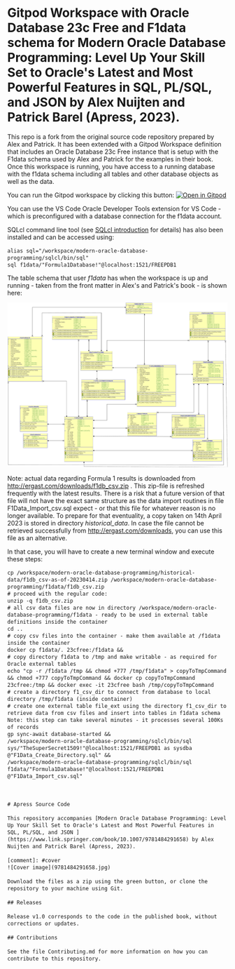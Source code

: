 # Gitpod Workspace with Oracle Database 23c Free and F1data schema for Modern Oracle Database Programming: Level Up Your Skill Set to Oracle's Latest and Most Powerful Features in SQL, PL/SQL, and JSON by Alex Nuijten and Patrick Barel (Apress, 2023).

This repo is a fork from the original source code repository prepared by Alex and Patrick. It has been extended with a Gitpod Workspace definition that includes an Oracle Database 23c Free instance that is setup with the F1data schema used by Alex and Patrick for the examples in their book. Once this workspace is running, you have access to a running database with the f1data schema including all tables and other database objects as well as the data.

You can run the Gitpod workspace by clicking this button:
[![Open in Gitpod](https://gitpod.io/button/open-in-gitpod.svg)](https://gitpod.io/#https://github.com/lucasjellema/modern-oracle-database-programming/tree/gitpod-workspace-23c-free)


You can use the VS Code Oracle Developer Tools extension for VS Code - which is preconfigured with a database connection for the f1data account.

SQLcl command line tool (see [SQLcl introduction](https://www.oracle.com/database/sqldeveloper/technologies/sqlcl/) for details) has also been installed and can be accessed using:

```
alias sql="/workspace/modern-oracle-database-programming/sqlcl/bin/sql"
sql f1data/"Formula1Database!"@localhost:1521/FREEPDB1 
```  

The table schema that user *f1data* has when the workspace is up and running - taken from the front matter in Alex's and Patrick's book - is shown here:

![](images/database-schema-f1data.png)

Note: actual data regarding Formula 1 results is downloaded from http://ergast.com/downloads/f1db_csv.zip . This zip-file is refreshed frequently with the latest results. There is a risk that a future version of that file will not have the exact same structure as the data import routines in file F1Data_Import_csv.sql expect - or that this file for whatever reason is no longer available. To prepare for that eventuality, a copy taken on 14th April 2023 is stored in directory *historical_data*. In case the file cannot be retrieved successfully from http://ergast.com/downloads, you can use this file as an alternative. 

In that case, you will have to create a new terminal window and execute these steps:
```
cp /workspace/modern-oracle-database-programming/historical-data/f1db_csv-as-of-20230414.zip /workspace/modern-oracle-database-programming/f1data/f1db_csv.zip
# proceed with the regular code:
unzip -q f1db_csv.zip
# all csv data files are now in directory /workspace/modern-oracle-database-programming/f1data - ready to be used in external table definitions inside the container
cd ..
# copy csv files into the container - make them available at /f1data inside the container
docker cp f1data/. 23cfree:/f1data &&
# copy directory f1data to /tmp and make writable - as required for Oracle external tables 
echo "cp -r /f1data /tmp && chmod +777 /tmp/f1data" > copyToTmpCommand && chmod +777 copyToTmpCommand && docker cp copyToTmpCommand 23cfree:/tmp && docker exec -it 23cfree bash /tmp/copyToTmpCommand
# create a directory f1_csv_dir to connect from database to local directory /tmp/f1data (inside container)
# create one external table file_ext using the directory f1_csv_dir to retrieve data from csv files and insert into tables in f1data schema Note: this step can take several minutes - it processes several 100Ks of records
gp sync-await database-started &&
/workspace/modern-oracle-database-programming/sqlcl/bin/sql sys/"TheSuperSecret1509!"@localhost:1521/FREEPDB1 as sysdba @"F1Data_Create_Directory.sql" && 
/workspace/modern-oracle-database-programming/sqlcl/bin/sql f1data/"Formula1Database!"@localhost:1521/FREEPDB1 @"F1Data_Import_csv.sql"



# Apress Source Code

This repository accompanies [Modern Oracle Database Programming: Level Up Your Skill Set to Oracle's Latest and Most Powerful Features in SQL, PL/SQL, and JSON ](https://www.link.springer.com/book/10.1007/9781484291658) by Alex Nuijten and Patrick Barel (Apress, 2023).

[comment]: #cover
![Cover image](9781484291658.jpg)

Download the files as a zip using the green button, or clone the repository to your machine using Git.

## Releases

Release v1.0 corresponds to the code in the published book, without corrections or updates.

## Contributions

See the file Contributing.md for more information on how you can contribute to this repository.